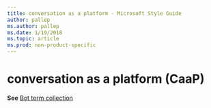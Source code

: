 ```yaml
---
title: conversation as a platform - Microsoft Style Guide
author: pallep
ms.author: pallep
ms.date: 1/19/2018
ms.topic: article
ms.prod: non-product-specific
---
```


# conversation as a platform (CaaP)

**See** [Bot term collection](/style-guide/a-z-word-list-term-collections/term-collections/bot-terms)
